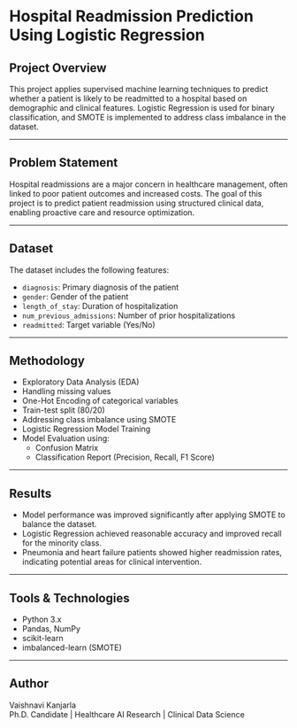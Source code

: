 # Hospital Readmission Prediction Using Logistic Regression

## Project Overview

This project applies supervised machine learning techniques to predict whether a patient is likely to be readmitted to a hospital based on demographic and clinical features. Logistic Regression is used for binary classification, and SMOTE is implemented to address class imbalance in the dataset.

---

## Problem Statement

Hospital readmissions are a major concern in healthcare management, often linked to poor patient outcomes and increased costs. The goal of this project is to predict patient readmission using structured clinical data, enabling proactive care and resource optimization.

---

## Dataset

The dataset includes the following features:

- `diagnosis`: Primary diagnosis of the patient
- `gender`: Gender of the patient
- `length_of_stay`: Duration of hospitalization
- `num_previous_admissions`: Number of prior hospitalizations
- `readmitted`: Target variable (Yes/No)

---

## Methodology

- Exploratory Data Analysis (EDA)
- Handling missing values
- One-Hot Encoding of categorical variables
- Train-test split (80/20)
- Addressing class imbalance using SMOTE
- Logistic Regression Model Training
- Model Evaluation using:
  - Confusion Matrix
  - Classification Report (Precision, Recall, F1 Score)

---

## Results

- Model performance was improved significantly after applying SMOTE to balance the dataset.
- Logistic Regression achieved reasonable accuracy and improved recall for the minority class.
- Pneumonia and heart failure patients showed higher readmission rates, indicating potential areas for clinical intervention.

---

## Tools & Technologies

- Python 3.x
- Pandas, NumPy
- scikit-learn
- imbalanced-learn (SMOTE)

---

## Author

Vaishnavi Kanjarla  
Ph.D. Candidate | Healthcare AI Research | Clinical Data Science  
